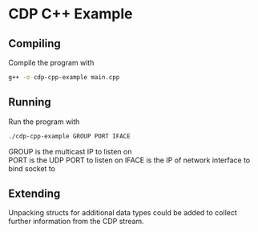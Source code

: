 # CDP C++ Example

## Compiling

Compile the program with
```bash
g++ -o cdp-cpp-example main.cpp
```


## Running

Run the program with
```bash
./cdp-cpp-example GROUP PORT IFACE
```

GROUP is the multicast IP to listen on  
PORT is the UDP PORT to listen on
IFACE is the IP of network interface to bind socket to


## Extending

Unpacking structs for additional data types could be added to collect further information from the CDP stream.
